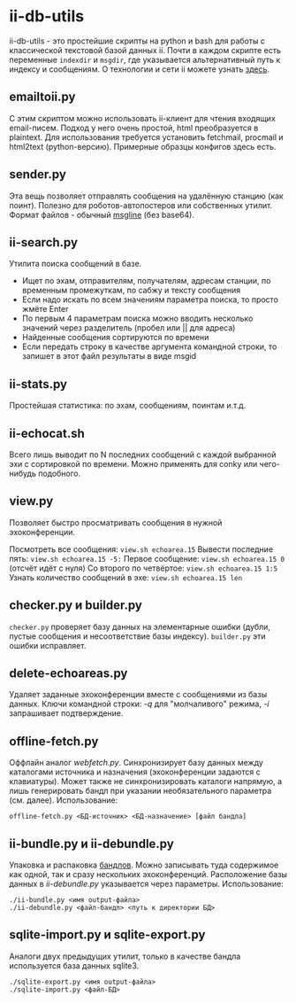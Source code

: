 # ii-db-utils

ii-db-utils - это простейшие скрипты на python и bash для работы с классической текстовой базой данных ii.
Почти в каждом скрипте есть переменные `indexdir` и `msgdir`, где указывается альтернативный путь к индексу и сообщениям.
О технологии и сети ii можете узнать [здесь](http://ii-net.tk/ii-doc).

## emailtoii.py

С этим скриптом можно использовать ii-клиент для чтения входящих email-писем. Подход у него очень простой, html преобразуется в plaintext.
Для использования требуется установить fetchmail, procmail и html2text (python-версию). Примерные образцы конфигов здесь есть.

## sender.py

Эта вещь позволяет отправлять сообщения на удалённую станцию (как поинт). Полезно для роботов-автопостеров или собственных утилит. Формат файлов - обычный [msgline](http://ii-net.tk/ii-doc/?p=2#pointmsg) (без base64).

## ii-search.py

Утилита поиска сообщений в базе.
* Ищет по эхам, отправителям, получателям, адресам станции, по временным промежуткам, по сабжу и тексту сообщения
* Если надо искать по всем значениям параметра поиска, то просто жмёте Enter
* По первым 4 параметрам поиска можно вводить несколько значений через разделитель (пробел или || для адреса)
* Найденные сообщения сортируются по времени
* Если передать строку в качестве аргумента командной строки, то запишет в этот файл результаты в виде msgid

## ii-stats.py

Простейшая статистика: по эхам, сообщениям, поинтам и.т.д.

## ii-echocat.sh

Всего лишь выводит по N последних сообщений с каждой выбранной эхи с сортировкой по времени. Можно применять для conky или чего-нибудь подобного.

## view.py

Позволяет быстро просматривать сообщения в нужной эхоконференции.

Посмотреть все сообщения: `view.sh echoarea.15`
Вывести последние пять: `view.sh echoarea.15 -5:`
Первое сообщение: `view.sh echoarea.15 0` (отсчёт идёт с нуля)
Со второго по четвёртое: `view.sh echoarea.15 1:5`
Узнать количество сообщений в эхе: `view.sh echoarea.15 len`

## checker.py и builder.py

`checker.py` проверяет базу данных на элементарные ошибки (дубли, пустые сообщения и несоответствие базы индексу). `builder.py` эти ошибки исправляет.

## delete-echoareas.py

Удаляет заданные эхоконференции вместе с сообщениями из базы данных. Ключи командной строки: *-q* для "молчаливого" режима, *-i* запрашивает подтверждение.

## offline-fetch.py

Оффлайн аналог *webfetch.py*. Синхронизирует базу данных между каталогами источника и назначения (эхоконференции задаются с клавиатуры). Может также не синхронизировать каталоги напрямую, а лишь генерировать бандл при указании необязательного параметра (см. далее).
Использование:

```
offline-fetch.py <БД-источник> <БД-назначение> [файл бандла]
```

## ii-bundle.py и ii-debundle.py

Упаковка и распаковка [бандлов](http://ii-net.tk/ii-doc/?p=2#bundle). Можно записывать туда содержимое как одной, так и сразу нескольких эхоконференций. Расположение базы данных в *ii-debundle.py* указывается через параметры.
Использование:

```
./ii-bundle.py <имя output-файла>
./ii-debundle.py <файл-бандл> <путь к директории БД>
```

## sqlite-import.py и sqlite-export.py

Аналоги двух предыдущих утилит, только в качестве бандла используется база данных sqlite3.

```
./sqlite-export.py <имя output-файла>
./sqlite-import.py <файл-БД>
```
